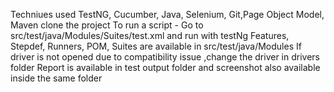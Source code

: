 Techniues used  TestNG, Cucumber, Java, Selenium, Git,Page Object Model, Maven
clone the project 
To run a script  - Go to src/test/java/Modules/Suites/test.xml and run with testNg
Features, Stepdef, Runners, POM, Suites are available in src/test/java/Modules
If driver is not opened due to compatibility issue ,change the driver in drivers folder
Report is available in test output folder and screenshot also available inside the same folder
